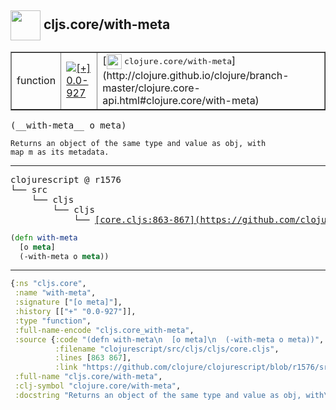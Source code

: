 ## <img width="48px" valign="middle" src="http://i.imgur.com/Hi20huC.png"> cljs.core/with-meta

 <table border="1">
<tr>
<td>function</td>
<td><a href="https://github.com/cljsinfo/api-refs/tree/0.0-927"><img valign="middle" alt="[+] 0.0-927" src="https://img.shields.io/badge/+-0.0--927-lightgrey.svg"></a> </td>
<td>
[<img height="24px" valign="middle" src="http://i.imgur.com/1GjPKvB.png"> <samp>clojure.core/with-meta</samp>](http://clojure.github.io/clojure/branch-master/clojure.core-api.html#clojure.core/with-meta)
</td>
</tr>
</table>

 <samp>
(__with-meta__ o meta)<br>
</samp>

```
Returns an object of the same type and value as obj, with
map m as its metadata.
```

---

 <pre>
clojurescript @ r1576
└── src
    └── cljs
        └── cljs
            └── <ins>[core.cljs:863-867](https://github.com/clojure/clojurescript/blob/r1576/src/cljs/cljs/core.cljs#L863-L867)</ins>
</pre>

```clj
(defn with-meta
  [o meta]
  (-with-meta o meta))
```


---

```clj
{:ns "cljs.core",
 :name "with-meta",
 :signature ["[o meta]"],
 :history [["+" "0.0-927"]],
 :type "function",
 :full-name-encode "cljs.core_with-meta",
 :source {:code "(defn with-meta\n  [o meta]\n  (-with-meta o meta))",
          :filename "clojurescript/src/cljs/cljs/core.cljs",
          :lines [863 867],
          :link "https://github.com/clojure/clojurescript/blob/r1576/src/cljs/cljs/core.cljs#L863-L867"},
 :full-name "cljs.core/with-meta",
 :clj-symbol "clojure.core/with-meta",
 :docstring "Returns an object of the same type and value as obj, with\nmap m as its metadata."}

```
